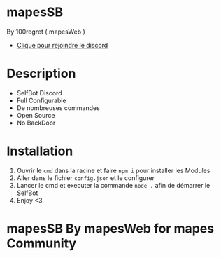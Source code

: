 # mapesSB

By 100regret ( mapesWeb )

- [Clique pour rejoindre le discord](https://discord.gg/mapesWeb)



# Description

- SelfBot Discord
- Full Configurable
- De nombreuses commandes
- Open Source
- No BackDoor

# Installation

1. Ouvrir le `cmd` dans la racine et faire `npm i` pour installer les Modules
2. Aller dans le fichier `config.json` et le configurer
3. Lancer le cmd et executer la commande `node .` afin de démarrer le SelfBot
4. Enjoy <3


# mapesSB By mapesWeb for mapes Community




